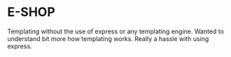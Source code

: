 # E-SHOP

Templating without the use of express or any templating engine. Wanted to understand bit more how templating works. Really a hassle with using express.
